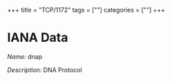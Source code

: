 +++
title = "TCP/1172"
tags = [""]
categories = [""]
+++

# IANA Data

_Name:_ dnap

_Description:_ DNA Protocol

